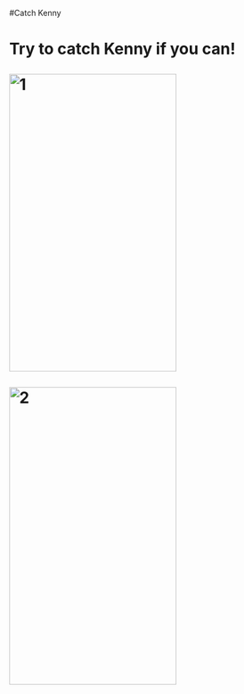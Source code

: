 
#Catch Kenny <h1>

  
**Try to catch Kenny if you can!**
  
  
 <img src="https://user-images.githubusercontent.com/53323174/120395739-60f90380-c2ea-11eb-84f6-224aec7d821f.png" alt="1" width="300" height="533"/> <br>

  
  
 <img src="https://user-images.githubusercontent.com/53323174/120398384-fe563680-c2ee-11eb-835f-3b55fb94298c.png" alt="2" width="300" height="533"/>
  
